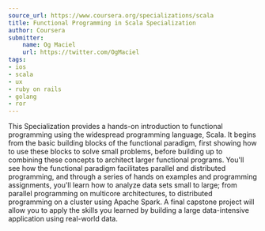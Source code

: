 ```yaml
---
source_url: https://www.coursera.org/specializations/scala
title: Functional Programming in Scala Specialization
author: Coursera
submitter:
    name: Og Maciel
    url: https://twitter.com/OgMaciel
tags:
- ios
- scala
- ux
- ruby on rails
- golang
- ror
---
```


This Specialization provides a hands-on introduction to functional programming using the widespread programming language, Scala. It begins from the basic building blocks of the functional paradigm, first showing how to use these blocks to solve small problems, before building up to combining these concepts to architect larger functional programs. You\'ll see how the functional paradigm facilitates parallel and distributed programming, and through a series of hands on examples and programming assignments, you\'ll learn how to analyze data sets small to large; from parallel programming on multicore architectures, to distributed programming on a cluster using Apache Spark. A final capstone project will allow you to apply the skills you learned by building a large data-intensive application using real-world data.

